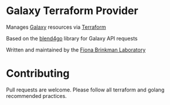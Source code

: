 # Galaxy Terraform Provider

Manages [Galaxy](https://galaxyproject.org) resources via [Terraform](https://terraform.io)

Based on the [blend4go](https://github.com/brinkmanlab/blend4go) library for Galaxy API requests

Written and maintained by the [Fiona Brinkman Laboratory](https://github.com/brinkmanlab/)

# Contributing
Pull requests are welcome. Please follow all terraform and golang recommended practices.